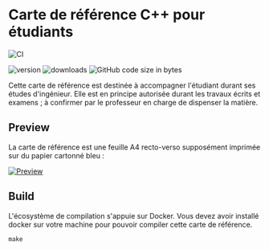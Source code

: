 # Carte de référence C++ pour étudiants

![CI](https://github.com/heig-tin-info/refcard-cpp/actions/workflows/ci.yml/badge.svg?branch=master)

![version](https://img.shields.io/github/v/release/heig-tin-info/refcard-cpp)
![downloads](https://img.shields.io/github/downloads/heig-tin-info/refcard-cpp/latest/total)
![GitHub code size in bytes](https://img.shields.io/github/languages/code-size/heig-tin-info/refcard-cpp)

Cette carte de référence est destinée à accompagner l'étudiant durant ses études d'ingénieur. Elle est en principe autorisée durant les travaux écrits et examens ; à confirmer par le professeur en charge de dispenser la matière.

## Preview

La carte de référence est une feuille A4 recto-verso supposément imprimée sur du papier cartonné bleu :

[![Preview](https://imgur.com/OB9Vi4M.jpg)](https://github.com/heig-tin-info/refcard-cpp/releases/latest/download/refcard-cpp.pdf)

## Build

L'écosystème de compilation s'appuie sur Docker. Vous devez avoir installé docker sur votre machine pour pouvoir compiler cette carte de référence.

```
make
```
